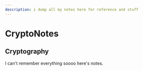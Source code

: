```yaml
---
description: i dump all my notes here for reference and stuff
---
```


# CryptoNotes

## Cryptography

I can't remember everything soooo here's notes.

